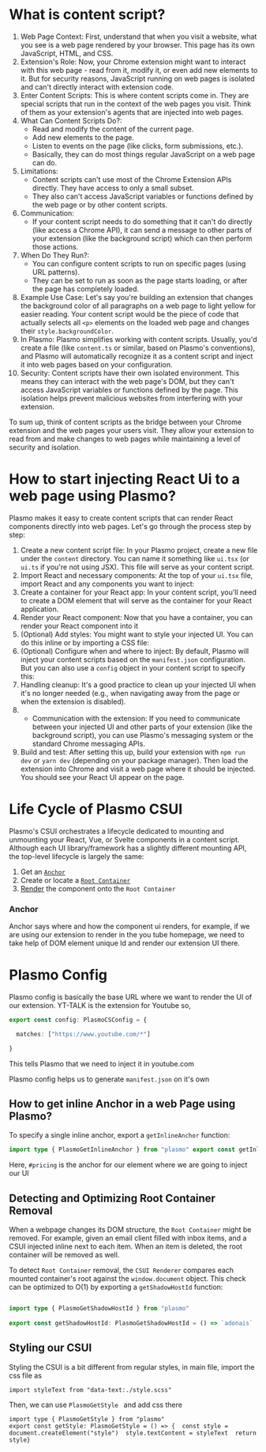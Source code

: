



# What is content script?


1. Web Page Context: First, understand that when you visit a website, what you see is a web page rendered by your browser. This page has its own JavaScript, HTML, and CSS.
2. Extension's Role: Now, your Chrome extension might want to interact with this web page - read from it, modify it, or even add new elements to it. But for security reasons, JavaScript running on web pages is isolated and can't directly interact with extension code.
3. Enter Content Scripts: This is where content scripts come in. They are special scripts that run in the context of the web pages you visit. Think of them as your extension's agents that are injected into web pages.
4. What Can Content Scripts Do?:
    - Read and modify the content of the current page.
    - Add new elements to the page.
    - Listen to events on the page (like clicks, form submissions, etc.).
    - Basically, they can do most things regular JavaScript on a web page can do.
5. Limitations:
    - Content scripts can't use most of the Chrome Extension APIs directly. They have access to only a small subset.
    - They also can't access JavaScript variables or functions defined by the web page or by other content scripts.
6. Communication:
    - If your content script needs to do something that it can't do directly (like access a Chrome API), it can send a message to other parts of your extension (like the background script) which can then perform those actions.
7. When Do They Run?:
    - You can configure content scripts to run on specific pages (using URL patterns).
    - They can be set to run as soon as the page starts loading, or after the page has completely loaded.
8. Example Use Case: Let's say you're building an extension that changes the background color of all paragraphs on a web page to light yellow for easier reading. Your content script would be the piece of code that actually selects all `<p>` elements on the loaded web page and changes their `style.backgroundColor`.
9. In Plasmo: Plasmo simplifies working with content scripts. Usually, you'd create a file (like `content.ts` or similar, based on Plasmo's conventions), and Plasmo will automatically recognize it as a content script and inject it into web pages based on your configuration.
10. Security: Content scripts have their own isolated environment. This means they can interact with the web page's DOM, but they can't access JavaScript variables or functions defined by the page. This isolation helps prevent malicious websites from interfering with your extension.

To sum up, think of content scripts as the bridge between your Chrome extension and the web pages your users visit. They allow your extension to read from and make changes to web pages while maintaining a level of security and isolation.



# How to start injecting React Ui to a web page using Plasmo?



Plasmo makes it easy to create content scripts that can render React components directly into web pages. Let's go through the process step by step:

1. Create a new content script file: In your Plasmo project, create a new file under the `content` directory. You can name it something like `ui.tsx` (or `ui.ts` if you're not using JSX). This file will serve as your content script.
2. Import React and necessary components: At the top of your `ui.tsx` file, import React and any components you want to inject:
3. Create a container for your React app: In your content script, you'll need to create a DOM element that will serve as the container for your React application.
4. Render your React component: Now that you have a container, you can render your React component into it
5. (Optional) Add styles: You might want to style your injected UI. You can do this inline or by importing a CSS file:
6. (Optional) Configure when and where to inject: By default, Plasmo will inject your content scripts based on the `manifest.json` configuration. But you can also use a `config` object in your content script to specify this:
7. Handling cleanup: It's a good practice to clean up your injected UI when it's no longer needed (e.g., when navigating away from the page or when the extension is disabled).
8. - Communication with the extension: If you need to communicate between your injected UI and other parts of your extension (like the background script), you can use Plasmo's messaging system or the standard Chrome messaging APIs.
9. Build and test: After setting this up, build your extension with `npm run dev` or `yarn dev` (depending on your package manager). Then load the extension into Chrome and visit a web page where it should be injected. You should see your React UI appear on the page.



# Life Cycle of Plasmo CSUI

Plasmo's CSUI orchestrates a lifecycle dedicated to mounting and unmounting your React, Vue, or Svelte components in a content script. Although each UI library/framework has a slightly different mounting API, the top-level lifecycle is largely the same:

1. Get an [`Anchor`](https://docs.plasmo.com/framework/content-scripts-ui/life-cycle#anchor)
2. Create or locate a [`Root Container`](https://docs.plasmo.com/framework/content-scripts-ui/life-cycle#root-container)
3. [Render](https://docs.plasmo.com/framework/content-scripts-ui/life-cycle#renderer) the component onto the `Root Container`


### Anchor 

Anchor says where and how the component ui renders, for example, if we are using our extension to render in the you tube homepage, we need to take help of  DOM element unique Id and render our extension UI there. 

# Plasmo Config
Plasmo config is basically the base URL where we want to render the UI of our extension. 
YT-TALK is the extension for Youtube so, 
```ts
export const config: PlasmoCSConfig = {

  matches: ["https://www.youtube.com/*"]

}
```


This tells Plasmo that we need to inject it in youtube.com

Plasmo config helps us to generate `manifest.json` on it's own


## How to get inline Anchor in a web Page using Plasmo?

To specify a single inline anchor, export a `getInlineAnchor` function:

```ts
import type { PlasmoGetInlineAnchor } from "plasmo" export const getInlineAnchor: PlasmoGetInlineAnchor = async () =>  document.querySelector("#pricing")
```


Here, `#pricing` is the anchor for our element where we are going to inject our UI


## Detecting and Optimizing Root Container Removal


When a webpage changes its DOM structure, the `Root Container` might be removed. For example, given an email client filled with inbox items, and a CSUI injected inline next to each item. When an item is deleted, the root container will be removed as well.

To detect `Root Container` removal, the `CSUI Renderer` compares each mounted container's root against the `window.document` object. This check can be optimized to O(1) by exporting a `getShadowHostId` function:


```ts

import type { PlasmoGetShadowHostId } from "plasmo"
 
export const getShadowHostId: PlasmoGetShadowHostId = () => `adonais`
```


## Styling our CSUI


Styling the CSUI is a bit different from regular styles, in main file, import the css file as
 ```tsx
 import styleText from "data-text:./style.scss"
```

Then, we can use `PlasmoGetStyle ` and add css there

```tsx
import type { PlasmoGetStyle } from "plasmo"
export const getStyle: PlasmoGetStyle = () => {  const style = document.createElement("style")  style.textContent = styleText  return style}
```
